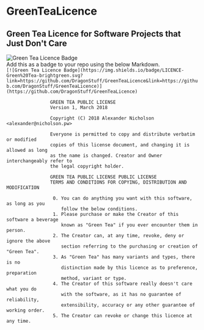 # GreenTeaLicence
Green Tea Licence for Software Projects that Just Don't Care
---


![Green Tea Licence Badge](https://img.shields.io/badge/LICENCE-Green%20Tea-brightgreen.svg?link=https://github.com/DragonStuff/GreenTeaLicence&link=https://github.com/DragonStuff/GreenTeaLicence)    
Add this as a badge to your repo using the below Markdown.    
`[![Green Tea Licence Badge](https://img.shields.io/badge/LICENCE-Green%20Tea-brightgreen.svg?link=https://github.com/DragonStuff/GreenTeaLicence&link=https://github.com/DragonStuff/GreenTeaLicence)](https://github.com/DragonStuff/GreenTeaLicence)`



                    GREEN TEA PUBLIC LICENSE 
                    Version 1, March 2018

                    Copyright (C) 2018 Alexander Nicholson <alexander@nicholson.pw> 

                    Everyone is permitted to copy and distribute verbatim or modified 
                    copies of this license document, and changing it is allowed as long 
                    as the name is changed. Creator and Owner interchangeably refer to 
                    the legal copyright holder.

                    GREEN TEA PUBLIC LICENSE PUBLIC LICENSE 
                    TERMS AND CONDITIONS FOR COPYING, DISTRIBUTION AND MODIFICATION 
                   
                     0. You can do anything you want with this software, as long as you
                        follow the below conditions.
                     1. Please purchase or make the Creator of this software a beverage
                        known as "Green Tea" if you ever encounter them in person.
                     2. The Creator can, at any time, revoke, deny or ignore the above
                        section referring to the purchasing or creation of "Green Tea".
                     3. As "Green Tea" has many variants and types, there is no 
                        distinction made by this licence as to preference, preparation
                        method, variant or type.
                     4. The Creator of this software really doesn't care what you do
                        with the software, as it has no guarantee of reliability,
                        extensibility, accuracy or any other guarantee of working order.
                     5. The Creator can revoke or change this licence at any time.
